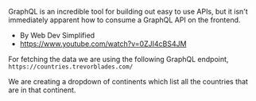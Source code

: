 GraphQL is an incredible tool for building out easy to use APIs, but it isn't immediately apparent how to consume a GraphQL API on the frontend.
- By Web Dev Simplified
- https://www.youtube.com/watch?v=0ZJI4cBS4JM

For fetching the data we are using the following GraphQL endpoint,
`https://countries.trevorblades.com/` <br>

We are creating a dropdown of continents which list all the countries that are in that continent.